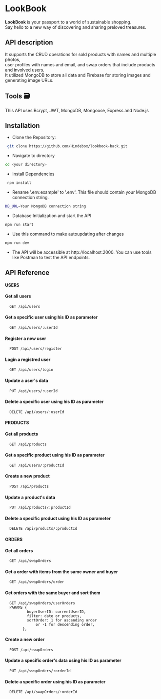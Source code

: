 
# LookBook

**LookBook** is your passport to a world of sustainable shopping.  
Say hello to a new way of discovering and sharing preloved treasures.

## API description 	

It supports the CRUD operations for sold products with names and multiple photos,  
user profiles with names and email, and swap orders that include products and involved users.  
It utilized MongoDB to store all data and Firebase for storing images and generating image URLs.

## Tools 🗃️
This API uses Bcrypt, JWT, MongoDB, Mongoose, Express and Node.js


## Installation

- Clone the Repository:

```bash
 git clone https://github.com/Hindebox/lookbook-back.git
```

- Navigate to directory
```bash
cd <your directory>
```

- Install Dependencies
```bash
 npm install
```

- Rename '.env.example' to '.env'. This file should contain your MongoDB connection string.
```bash
DB_URL=Your MongoDB connection string
```

- Database Initialization and start the API
```bash
npm run start
```

- Use this command to make autoupdating after changes
```bash
npm run dev
```

- The API will be accessible at http://localhost:2000.
You can use tools like Postman to test the API endpoints.

## API Reference

#### **USERS**

#### Get all users
```http
  GET /api/users
```

#### Get a specific user using his ID as parameter
```http
  GET /api/users/:userId
```

#### Register a new user
```http
  POST /api/users/register
```

#### Login a registred user
```http
  GET /api/users/login
```

#### Update a user's data
```http
  PUT /api/users/:userId
```

#### Delete a specific user using his ID as parameter
```http
  DELETE /api/users/:userId
```

#### **PRODUCTS**
#### Get all products
```http
  GET /api/products
```

#### Get a specific product using his ID as parameter
```http
  GET /api/users/:productId
  ```

#### Create a new product
```http
  POST /api/products
```

#### Update a product's data
```http
  PUT /api/products/:productId
```

#### Delete a specific product using his ID as parameter
```http
  DELETE /api/products/:productId
```

#### **ORDERS**
#### Get all orders
```http
  GET /api/swapOrders
```

#### Get a order with items from the same owner and buyer
```http
  GET /api/swapOrders/order

```

#### Get orders with the same buyer and sort them
```http
  GET /api/swapOrders/userOrders  
  PARAMS {  
          buyerUserID: currentUserID,  
          filter: date or products,  
          sortOrder: 1 for ascending order  
              or -1 for descending order,  
        },
```

#### Create a new order 
```http
  POST /api/swapOrders
```

#### Update a specific order's data using his ID as parameter
```http
  PUT /api/swapOrders/:orderId
```

#### Delete a specific order using his ID as parameter
```http
  DELETE /api/swapOrders/:orderId
```



